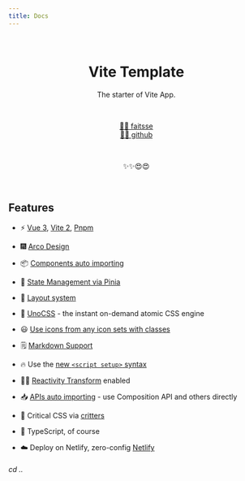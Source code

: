 ```yaml
---
title: Docs
---
```


<br>

<p align="center">
<div i-teenyicons-mood-tongue-solid text-50px bg="[rgb(var(--primary-6))]"></div>
</p>

<h1 align="center">Vite Template</h1>

<p align="center">
The starter of Vite App.
</p>

<br>
<p align="center">
<a href="https://github.com/faitsse">🤹‍♂️ faitsse</a><br>
<a href="https://github.com/faitsse/vite-template">🐱‍🐉 github</a>
</p>
<br>

<p align="center" text-18px>
✨✨😍😍
</p>
<br>

## Features

- ⚡️ [Vue 3](https://github.com/vuejs/vue-next), [Vite 2](https://github.com/vitejs/vite), [Pnpm](https://pnpm.js.org/)

- 🎆 [Arco Design](https://arco.design/vue/docs/start)

- 📦 [Components auto importing](./src/components)

- 🍍 [State Management via Pinia](https://pinia.esm.dev/)

- 📑 [Layout system](./src/layouts)

- 🎨 [UnoCSS](https://github.com/antfu/unocss) - the instant on-demand atomic CSS engine

- 😃 [Use icons from any icon sets with classes](https://github.com/antfu/unocss/tree/main/packages/preset-icons)

- 🗒 [Markdown Support](https://github.com/antfu/vite-plugin-md)

- 🔥 Use the [new `<script setup>` syntax](https://github.com/vuejs/rfcs/pull/227)

- 🤙🏻 [Reactivity Transform](https://vuejs.org/guide/extras/reactivity-transform.html) enabled

- 📥 [APIs auto importing](https://github.com/antfu/unplugin-auto-import) - use Composition API and others directly

- 🦔 Critical CSS via [critters](https://github.com/GoogleChromeLabs/critters)

- 🦾 TypeScript, of course

- ☁️ Deploy on Netlify, zero-config [Netlify](https://www.netlify.com)

###### cd ..

<br>
<br>

